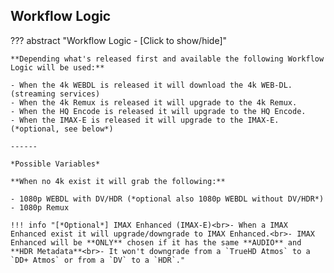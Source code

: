 ## Workflow Logic

??? abstract "Workflow Logic - [Click to show/hide]"

    **Depending what's released first and available the following Workflow Logic will be used:**

    - When the 4k WEBDL is released it will download the 4k WEB-DL. (streaming services)
    - When the 4k Remux is released it will upgrade to the 4k Remux.
    - When the HQ Encode is released it will upgrade to the HQ Encode.
    - When the IMAX-E is released it will upgrade to the IMAX-E. (*optional, see below*)

    ------

    *Possible Variables*

    **When no 4k exist it will grab the following:**

    - 1080p WEBDL with DV/HDR (*optional also 1080p WEBDL without DV/HDR*)
    - 1080p Remux

    !!! info "[*Optional*] IMAX Enhanced (IMAX-E)<br>- When a IMAX Enhanced exist it will upgrade/downgrade to IMAX Enhanced.<br>- IMAX Enhanced will be **ONLY** chosen if it has the same **AUDIO** and **HDR Metadata**<br>- It won't downgrade from a `TrueHD Atmos` to a `DD+ Atmos` or from a `DV` to a `HDR`."
